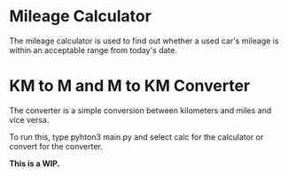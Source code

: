 # Mileage Calculator

The mileage calculator is used to find out whether a used car's mileage is within an acceptable range from today's date.

# KM to M and M to KM Converter

The converter is a simple conversion between kilometers and miles and vice versa.

To run this, type pyhton3 main.py and select calc for the calculator or convert for the converter.

**This is a WIP.**